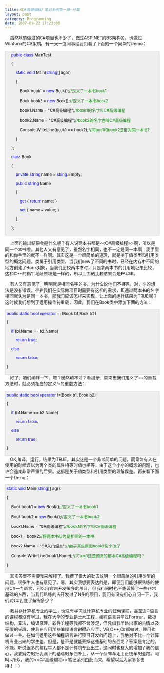 ```yaml
---
title: 《C#高级编程》笔记系列第一弹-开篇
layout: post
category: Programming
date: 2007-09-22 17:23:00
---
```


&nbsp;&nbsp;&nbsp;&nbsp;虽然以前做过的C#项目也不少了，做过ASP.NET的BS架构的，也做过Winform的CS架构。有一天一位同事给我们看了下面的一个简单的Demo：

<div style="border: 1px solid #cccccc; padding: 4px 5px 4px 4px; font-size: 13px; width: 98%; background-color: #eeeeee;"><span style="color: #000000;">&nbsp;&nbsp;&nbsp;&nbsp;</span><span style="color: #0000ff;">public</span><span style="color: #000000;">&nbsp;</span><span style="color: #0000ff;">class</span><span style="color: #000000;">&nbsp;MainTest

&nbsp;&nbsp;&nbsp;&nbsp;{

&nbsp;&nbsp;&nbsp;&nbsp;&nbsp;&nbsp;&nbsp;&nbsp;</span><span style="color: #0000ff;">static</span><span style="color: #000000;">&nbsp;</span><span style="color: #0000ff;">void</span><span style="color: #000000;">&nbsp;Main(</span><span style="color: #0000ff;">string</span><span style="color: #000000;">[]&nbsp;agrs)

&nbsp;&nbsp;&nbsp;&nbsp;&nbsp;&nbsp;&nbsp;&nbsp;{

&nbsp;&nbsp;&nbsp;&nbsp;&nbsp;&nbsp;&nbsp;&nbsp;&nbsp;&nbsp;&nbsp;&nbsp;Book&nbsp;book1&nbsp;</span><span style="color: #000000;">=</span><span style="color: #000000;">&nbsp;</span><span style="color: #0000ff;">new</span><span style="color: #000000;">&nbsp;Book();</span><span style="color: #008000;">//</span><span style="color: #008000;">定义了一本书book1</span><span style="color: #008000;">

</span><span style="color: #000000;">&nbsp;&nbsp;&nbsp;&nbsp;&nbsp;&nbsp;&nbsp;&nbsp;&nbsp;&nbsp;&nbsp;&nbsp;Book&nbsp;book2&nbsp;</span><span style="color: #000000;">=</span><span style="color: #000000;">&nbsp;</span><span style="color: #0000ff;">new</span><span style="color: #000000;">&nbsp;Book();</span><span style="color: #008000;">//</span><span style="color: #008000;">定义了一本书book2</span><span style="color: #008000;">

</span><span style="color: #000000;">&nbsp;&nbsp;&nbsp;&nbsp;&nbsp;&nbsp;&nbsp;&nbsp;&nbsp;&nbsp;&nbsp;&nbsp;book1.Name&nbsp;</span><span style="color: #000000;">=</span><span style="color: #000000;">&nbsp;</span><span style="color: #000000;">"</span><span style="color: #000000;">C#高级编程</span><span style="color: #000000;">"</span><span style="color: #000000;">;</span><span style="color: #008000;">//</span><span style="color: #008000;">book1的名字叫C#高级编程</span><span style="color: #008000;">

</span><span style="color: #000000;">&nbsp;&nbsp;&nbsp;&nbsp;&nbsp;&nbsp;&nbsp;&nbsp;&nbsp;&nbsp;&nbsp;&nbsp;book2.Name&nbsp;</span><span style="color: #000000;">=</span><span style="color: #000000;">&nbsp;</span><span style="color: #000000;">"</span><span style="color: #000000;">C#高级编程</span><span style="color: #000000;">"</span><span style="color: #000000;">;</span><span style="color: #008000;">//</span><span style="color: #008000;">book2的名字也叫C#高级编程</span><span style="color: #008000;">

</span><span style="color: #000000;">&nbsp;&nbsp;&nbsp;&nbsp;&nbsp;&nbsp;&nbsp;&nbsp;&nbsp;&nbsp;&nbsp;&nbsp;Console.WriteLine(book1&nbsp;</span><span style="color: #000000;">==</span><span style="color: #000000;">&nbsp;book2);</span><span style="color: #008000;">//</span><span style="color: #008000;">问boo1和book2是否为同一本书?</span><span style="color: #008000;">

</span><span style="color: #000000;">&nbsp;&nbsp;&nbsp;&nbsp;&nbsp;&nbsp;&nbsp;&nbsp;}

&nbsp;&nbsp;&nbsp;&nbsp;};

&nbsp;&nbsp;&nbsp;&nbsp;</span><span style="color: #0000ff;">class</span><span style="color: #000000;">&nbsp;Book

&nbsp;&nbsp;&nbsp;&nbsp;{

&nbsp;&nbsp;&nbsp;&nbsp;&nbsp;&nbsp;&nbsp;&nbsp;</span><span style="color: #0000ff;">private</span><span style="color: #000000;">&nbsp;</span><span style="color: #0000ff;">string</span><span style="color: #000000;">&nbsp;name&nbsp;</span><span style="color: #000000;">=</span><span style="color: #000000;">&nbsp;</span><span style="color: #0000ff;">string</span><span style="color: #000000;">.Empty;

&nbsp;&nbsp;&nbsp;&nbsp;&nbsp;&nbsp;&nbsp;&nbsp;</span><span style="color: #0000ff;">public</span><span style="color: #000000;">&nbsp;</span><span style="color: #0000ff;">string</span><span style="color: #000000;">&nbsp;Name

&nbsp;&nbsp;&nbsp;&nbsp;&nbsp;&nbsp;&nbsp;&nbsp;{

&nbsp;&nbsp;&nbsp;&nbsp;&nbsp;&nbsp;&nbsp;&nbsp;&nbsp;&nbsp;&nbsp;&nbsp;</span><span style="color: #0000ff;">get</span><span style="color: #000000;">&nbsp;{&nbsp;</span><span style="color: #0000ff;">return</span><span style="color: #000000;">&nbsp;name;&nbsp;}

&nbsp;&nbsp;&nbsp;&nbsp;&nbsp;&nbsp;&nbsp;&nbsp;&nbsp;&nbsp;&nbsp;&nbsp;</span><span style="color: #0000ff;">set</span><span style="color: #000000;">&nbsp;{&nbsp;name&nbsp;</span><span style="color: #000000;">=</span><span style="color: #000000;">&nbsp;value;&nbsp;}

&nbsp;&nbsp;&nbsp;&nbsp;&nbsp;&nbsp;&nbsp;&nbsp;}

&nbsp;&nbsp;&nbsp;&nbsp;};</span></div>

&nbsp;&nbsp;&nbsp;&nbsp;上面的输出结果会是什么呢？有人说两本书都是&lt;&lt;C#高级编程&gt;&gt;啊，所以是同一个本书啦。其他人又有意见了，虽然名字相同，也不一定是同一本啊，我手里的和你手里的就不一样啊。其实这是一个很简单的道理，就是关于值类型和引用类型的概念问题。类属于引用类型，当我们new了不同的书时，已经在内存中不同的地方创建了Book对象，当我们比较两本书时，只是拿两本书的引用地址来比较，这和C++的指针地址原理是一样的，所以上面的比较结果会是FALSE。

&nbsp;&nbsp;&nbsp;&nbsp;有人又有意见了，明明就是相同名字的书，为什么说他们不相等。对，你的想法是没有错误，往往我们在实际做项目时需要有这样的需求，即通过两本书的名字相同就认为是同一本书，那我们应该怎样来实现，让上面的运行结果为TRUE呢？这时候我们想到了运用操作符重载，因此，我们在Book类中添加下面的方法：
<div style="border: 1px solid #cccccc; padding: 4px 5px 4px 4px; font-size: 13px; width: 98%; background-color: #eeeeee;"><span style="color: #0000ff;">public</span><span style="color: #000000;">&nbsp;</span><span style="color: #0000ff;">static</span><span style="color: #000000;">&nbsp;</span><span style="color: #0000ff;">bool</span><span style="color: #000000;">&nbsp;</span><span style="color: #0000ff;">operator</span><span style="color: #000000;">&nbsp;</span><span style="color: #000000;">==</span><span style="color: #000000;">(Book&nbsp;b1,Book&nbsp;b2)

{

&nbsp;&nbsp;&nbsp;&nbsp;</span><span style="color: #0000ff;">if</span><span style="color: #000000;">&nbsp;(b1.Name&nbsp;</span><span style="color: #000000;">==</span><span style="color: #000000;">&nbsp;b2.Name)

&nbsp;&nbsp;&nbsp;&nbsp;&nbsp;&nbsp;&nbsp;&nbsp;</span><span style="color: #0000ff;">return</span><span style="color: #000000;">&nbsp;</span><span style="color: #0000ff;">true</span><span style="color: #000000;">;

&nbsp;&nbsp;&nbsp;&nbsp;</span><span style="color: #0000ff;">else</span><span style="color: #000000;">

&nbsp;&nbsp;&nbsp;&nbsp;&nbsp;&nbsp;&nbsp;&nbsp;</span><span style="color: #0000ff;">return</span><span style="color: #000000;">&nbsp;</span><span style="color: #0000ff;">false</span><span style="color: #000000;">;

}</span></div>
&nbsp;&nbsp;&nbsp;&nbsp;好了，咱们编译一下，嗯？居然编不过？看提示，原来当我们定义了==的重载方法时，就必须相应的定义!=的重载方法：
<div style="border: 1px solid #cccccc; padding: 4px 5px 4px 4px; font-size: 13px; width: 98%; background-color: #eeeeee;"><span style="color: #0000ff;">public</span><span style="color: #000000;">&nbsp;</span><span style="color: #0000ff;">static</span><span style="color: #000000;">&nbsp;</span><span style="color: #0000ff;">bool</span><span style="color: #000000;">&nbsp;</span><span style="color: #0000ff;">operator</span><span style="color: #000000;">&nbsp;</span><span style="color: #000000;">!=</span><span style="color: #000000;">(Book&nbsp;b1,&nbsp;Book&nbsp;b2)

{

&nbsp;&nbsp;&nbsp;&nbsp;</span><span style="color: #0000ff;">if</span><span style="color: #000000;">&nbsp;(b1.Name&nbsp;</span><span style="color: #000000;">==</span><span style="color: #000000;">&nbsp;b2.Name)

&nbsp;&nbsp;&nbsp;&nbsp;&nbsp;&nbsp;&nbsp;&nbsp;</span><span style="color: #0000ff;">return</span><span style="color: #000000;">&nbsp;</span><span style="color: #0000ff;">false</span><span style="color: #000000;">;

&nbsp;&nbsp;&nbsp;&nbsp;</span><span style="color: #0000ff;">else</span><span style="color: #000000;">

&nbsp;&nbsp;&nbsp;&nbsp;&nbsp;&nbsp;&nbsp;&nbsp;</span><span style="color: #0000ff;">return</span><span style="color: #000000;">&nbsp;</span><span style="color: #0000ff;">true</span><span style="color: #000000;">;

}</span></div>
&nbsp;&nbsp;&nbsp;&nbsp;OK,编译，运行，结果为TRUE。其实这是一个非常简单的问题，而常常有人在使用的时候误以为两个类的属性相等时值也相等，由于这个小小的概念的问题，也许会造成非常严重的后果。这都是关于值类型和引用类型的理解误差。再来看下面一个Demo：
<div style="border: 1px solid #cccccc; padding: 4px 5px 4px 4px; font-size: 13px; width: 98%; background-color: #eeeeee;"><span style="color: #0000ff;">static</span><span style="color: #000000;">&nbsp;</span><span style="color: #0000ff;">void</span><span style="color: #000000;">&nbsp;Main(</span><span style="color: #0000ff;">string</span><span style="color: #000000;">[]&nbsp;agrs)

{

&nbsp;&nbsp;&nbsp;&nbsp;Book&nbsp;book1&nbsp;</span><span style="color: #000000;">=</span><span style="color: #000000;">&nbsp;</span><span style="color: #0000ff;">new</span><span style="color: #000000;">&nbsp;Book();</span><span style="color: #008000;">//</span><span style="color: #008000;">定义了一本书book1</span><span style="color: #008000;">

</span><span style="color: #000000;">&nbsp;&nbsp;&nbsp;&nbsp;Book&nbsp;book2&nbsp;</span><span style="color: #000000;">=</span><span style="color: #000000;">&nbsp;</span><span style="color: #0000ff;">new</span><span style="color: #000000;">&nbsp;Book();</span><span style="color: #008000;">//</span><span style="color: #008000;">定义了一本书book2</span><span style="color: #008000;">

</span><span style="color: #000000;">&nbsp;&nbsp;&nbsp;&nbsp;book1.Name&nbsp;</span><span style="color: #000000;">=</span><span style="color: #000000;">&nbsp;</span><span style="color: #000000;">"</span><span style="color: #000000;">C#高级编程</span><span style="color: #000000;">"</span><span style="color: #000000;">;</span><span style="color: #008000;">//</span><span style="color: #008000;">book1的名字叫C#高级编程</span><span style="color: #008000;">

</span><span style="color: #000000;">&nbsp;&nbsp;&nbsp;&nbsp;book1&nbsp;</span><span style="color: #000000;">=</span><span style="color: #000000;">&nbsp;book2;</span><span style="color: #008000;">//</span><span style="color: #008000;">将两本书认为是相同的一本书</span><span style="color: #008000;">

</span><span style="color: #000000;">&nbsp;&nbsp;&nbsp;&nbsp;book2.Name&nbsp;</span><span style="color: #000000;">=</span><span style="color: #000000;">&nbsp;</span><span style="color: #000000;">"</span><span style="color: #000000;">C#入门经典</span><span style="color: #000000;">"</span><span style="color: #000000;">;</span><span style="color: #008000;">//</span><span style="color: #008000;">由于某些原因book2名字改了</span><span style="color: #008000;">

</span><span style="color: #000000;">&nbsp;&nbsp;&nbsp;&nbsp;Console.WriteLine(book1.Name);</span><span style="color: #008000;">//</span><span style="color: #008000;">问boo1还是原来的那本C#高级编程吗？</span><span style="color: #008000;">

</span><span style="color: #000000;">}</span></div>
&nbsp;&nbsp;&nbsp;&nbsp;其实答案不需要我来解释了。我费了很大的劲去说明一个很简单的引用类型的问题，很多牛人也有意见了。嗯，其实我想要表达的是，即便我们能够很熟练的使用C#一门语言，可以用它来开发很多的项目，但我们同时也不能丢掉了一些非常基础的东西，当我们熟练的去开发过了N多的项目，我们有没有扪心自问一下，我们对C#到底了解有多少？

&nbsp;&nbsp;&nbsp;&nbsp;我并非计算机专业的学生，也没有学习过计算机专业的任何课程，甚至连C语言的课程都没有学过。我在大学的专业是土木工程，编程语言只学过Fortrun。数据结构，算法，编译原理，软件工程等我都不曾涉足，但凭借我半路出家的热情以及无限的兴趣，使我在应用那些编程语言时得心应手，VB,C++,C#都做过，项目也做过一些。在如何运用这些编程语言进行项目开发的问题上，我绝对不比一个计算机专业出来的学生差。但是，是不是就能丢掉这些基础的东西呢？答案是肯定的，不能。听说很多的编程牛人都不是计算机专业出生，这同时也极大的增加了我的信心，我要努力的把我漏下的基础的东西补上，从一个杂牌军走上正统军的道路。呵呵~所以，我的&lt;&lt;C#高级编程&gt;&gt;笔记系列由此而来，希望以后大家多多支持！：）

